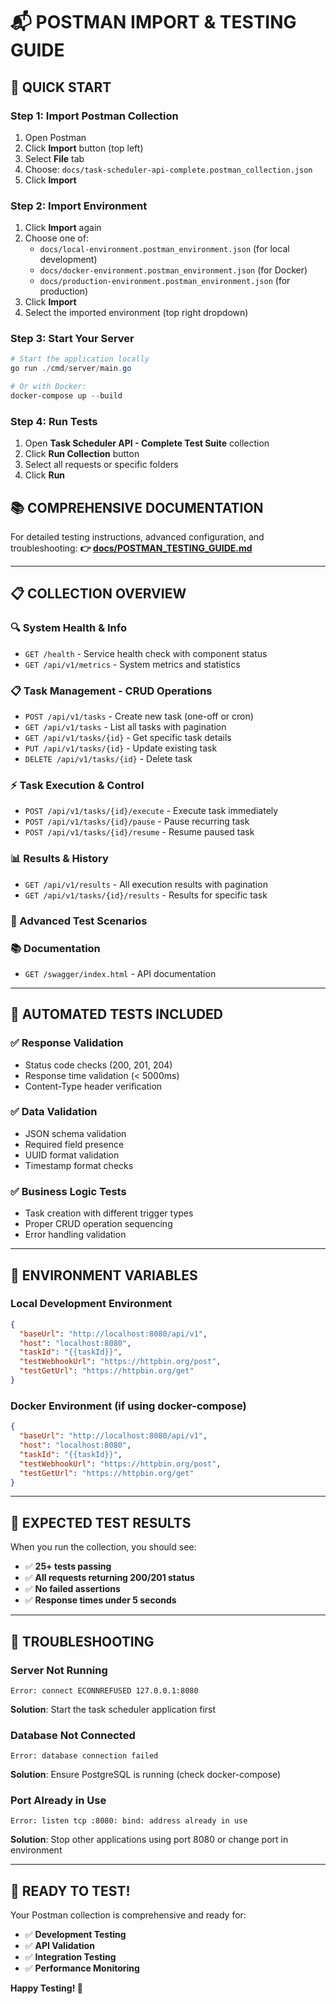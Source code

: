 # 📬 POSTMAN IMPORT & TESTING GUIDE

## 🚀 **QUICK START**

### **Step 1: Import Postman Collection**
1. Open Postman
2. Click **Import** button (top left)
3. Select **File** tab
4. Choose: `docs/task-scheduler-api-complete.postman_collection.json`
5. Click **Import**

### **Step 2: Import Environment**
1. Click **Import** again
2. Choose one of:
   - `docs/local-environment.postman_environment.json` (for local development)
   - `docs/docker-environment.postman_environment.json` (for Docker)
   - `docs/production-environment.postman_environment.json` (for production)
3. Click **Import**
4. Select the imported environment (top right dropdown)

### **Step 3: Start Your Server**
```powershell
# Start the application locally
go run ./cmd/server/main.go

# Or with Docker:
docker-compose up --build
```

### **Step 4: Run Tests**
1. Open **Task Scheduler API - Complete Test Suite** collection
2. Click **Run Collection** button
3. Select all requests or specific folders
4. Click **Run**

## 📚 **COMPREHENSIVE DOCUMENTATION**

For detailed testing instructions, advanced configuration, and troubleshooting:
**👉 [docs/POSTMAN_TESTING_GUIDE.md](docs/POSTMAN_TESTING_GUIDE.md)**

---

## 📋 **COLLECTION OVERVIEW**

### **🔍 System Health & Info**
- `GET /health` - Service health check with component status
- `GET /api/v1/metrics` - System metrics and statistics

### **📋 Task Management - CRUD Operations**
- `POST /api/v1/tasks` - Create new task (one-off or cron)
- `GET /api/v1/tasks` - List all tasks with pagination
- `GET /api/v1/tasks/{id}` - Get specific task details
- `PUT /api/v1/tasks/{id}` - Update existing task
- `DELETE /api/v1/tasks/{id}` - Delete task

### **⚡ Task Execution & Control**
- `POST /api/v1/tasks/{id}/execute` - Execute task immediately
- `POST /api/v1/tasks/{id}/pause` - Pause recurring task
- `POST /api/v1/tasks/{id}/resume` - Resume paused task

### **📊 Results & History**
- `GET /api/v1/results` - All execution results with pagination
- `GET /api/v1/tasks/{id}/results` - Results for specific task

### **🧪 Advanced Test Scenarios**

### **📚 Documentation**
- `GET /swagger/index.html` - API documentation

---

## 🧪 **AUTOMATED TESTS INCLUDED**

### **✅ Response Validation**
- Status code checks (200, 201, 204)
- Response time validation (< 5000ms)
- Content-Type header verification

### **✅ Data Validation**
- JSON schema validation
- Required field presence
- UUID format validation
- Timestamp format checks

### **✅ Business Logic Tests**
- Task creation with different trigger types
- Proper CRUD operation sequencing
- Error handling validation

---

## 🔧 **ENVIRONMENT VARIABLES**

### **Local Development Environment**
```json
{
  "baseUrl": "http://localhost:8080/api/v1",
  "host": "localhost:8080",
  "taskId": "{{taskId}}",
  "testWebhookUrl": "https://httpbin.org/post",
  "testGetUrl": "https://httpbin.org/get"
}
```

### **Docker Environment** (if using docker-compose)
```json
{
  "baseUrl": "http://localhost:8080/api/v1",
  "host": "localhost:8080",
  "taskId": "{{taskId}}",
  "testWebhookUrl": "https://httpbin.org/post",
  "testGetUrl": "https://httpbin.org/get"
}
```

---

## 🎯 **EXPECTED TEST RESULTS**

When you run the collection, you should see:
- ✅ **25+ tests passing**
- ✅ **All requests returning 200/201 status**
- ✅ **No failed assertions**
- ✅ **Response times under 5 seconds**

---

## 🔧 **TROUBLESHOOTING**

### **Server Not Running**
```
Error: connect ECONNREFUSED 127.0.0.1:8080
```
**Solution**: Start the task scheduler application first

### **Database Not Connected**
```
Error: database connection failed
```
**Solution**: Ensure PostgreSQL is running (check docker-compose)

### **Port Already in Use**
```
Error: listen tcp :8080: bind: address already in use
```
**Solution**: Stop other applications using port 8080 or change port in environment

---

## 🎊 **READY TO TEST!**

Your Postman collection is comprehensive and ready for:
- ✅ **Development Testing**
- ✅ **API Validation**
- ✅ **Integration Testing**
- ✅ **Performance Monitoring**

**Happy Testing! 🚀**
